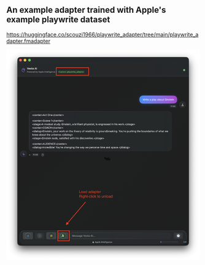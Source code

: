 ## An example adapter trained with Apple's example playwrite dataset

https://huggingface.co/scouzi1966/playwrite_adapter/tree/main/playwrite_adapter.fmadapter

![LoRA Adapter control](adapter.png)


